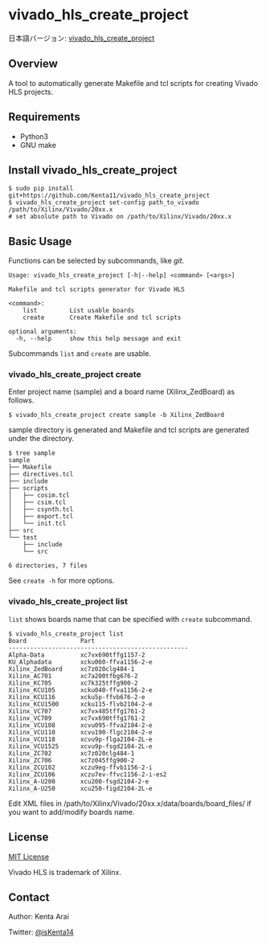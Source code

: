 # vivado_hls_create_project

日本語バージョン: [vivado_hls_create_project](README-jp.md)

## Overview

A tool to automatically generate Makefile and tcl scripts for creating Vivado HLS projects.

## Requirements

- Python3
- GNU make

## Install vivado_hls_create_project

```
$ sudo pip install git+https://github.com/Kenta11/vivado_hls_create_project
$ vivado_hls_create_project set-config path_to_vivado /path/to/Xilinx/Vivado/20xx.x
# set absolute path to Vivado on /path/to/Xilinx/Vivado/20xx.x
```

## Basic Usage

Functions can be selected by subcommands, like *git*.

```
Usage: vivado_hls_create_project [-h|--help] <command> [<args>]

Makefile and tcl scripts generator for Vivado HLS

<command>:
    list         List usable boards
    create       Create Makefile and tcl scripts

optional arguments:
  -h, --help     show this help message and exit
```

Subcommands `list` and `create` are usable.

### vivado_hls_create_project create

Enter project name (sample) and a board name (Xilinx_ZedBoard) as follows.

```
$ vivado_hls_create_project create sample -b Xilinx_ZedBoard
```

sample directory is generated and Makefile and tcl scripts are generated under the directory.

```
$ tree sample
sample
├── Makefile
├── directives.tcl
├── include
├── scripts
│   ├── cosim.tcl
│   ├── csim.tcl
│   ├── csynth.tcl
│   ├── export.tcl
│   └── init.tcl
├── src
└── test
    ├── include
    └── src

6 directories, 7 files
```

See `create -h` for more options.

### vivado_hls_create_project list

`list` shows boards name that can be specified with `create` subcommand.

```
$ vivado_hls_create_project list
Board               Part
--------------------------------------------------
Alpha-Data          xc7vx690tffg1157-2
KU_Alphadata        xcku060-ffva1156-2-e
Xilinx_ZedBoard     xc7z020clg484-1
Xilinx_AC701        xc7a200tfbg676-2
Xilinx_KC705        xc7k325tffg900-2
Xilinx_KCU105       xcku040-ffva1156-2-e
Xilinx_KCU116       xcku5p-ffvb676-2-e
Xilinx_KCU1500      xcku115-flvb2104-2-e
Xilinx_VC707        xc7vx485tffg1761-2
Xilinx_VC709        xc7vx690tffg1761-2
Xilinx_VCU108       xcvu095-ffva2104-2-e
Xilinx_VCU110       xcvu190-flgc2104-2-e
Xilinx_VCU118       xcvu9p-flga2104-2L-e
Xilinx_VCU1525      xcvu9p-fsgd2104-2L-e
Xilinx_ZC702        xc7z020clg484-1
Xilinx_ZC706        xc7z045ffg900-2
Xilinx_ZCU102       xczu9eg-ffvb1156-2-i
Xilinx_ZCU106       xczu7ev-ffvc1156-2-i-es2
Xilinx_A-U200       xcu200-fsgd2104-2-e
Xilinx_A-U250       xcu250-figd2104-2L-e
```

Edit XML files in /path/to/Xilinx/Vivado/20xx.x/data/boards/board_files/ if you want to add/modify boards name.

## License

[MIT License](LICENSE)

Vivado HLS is trademark of Xilinx.

## Contact

Author: Kenta Arai

Twitter: [@isKenta14](https://twitter.com/isKenta14)
